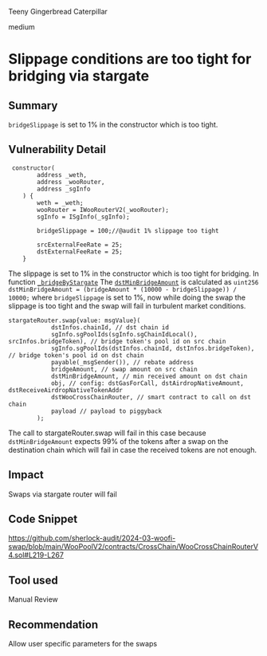 Teeny Gingerbread Caterpillar

medium

# Slippage conditions are too tight for bridging via stargate

## Summary
`bridgeSlippage` is set to 1% in the constructor which is too tight.
## Vulnerability Detail
```solidity
 constructor(
        address _weth,
        address _wooRouter,
        address _sgInfo
    ) {
        weth = _weth;
        wooRouter = IWooRouterV2(_wooRouter);
        sgInfo = ISgInfo(_sgInfo);

        bridgeSlippage = 100;//@audit 1% slippage too tight

        srcExternalFeeRate = 25;
        dstExternalFeeRate = 25;
    }
```

The slippage is set to 1% in the constructor which is too tight for bridging.
In function [`_bridgeByStargate`](https://github.com/sherlock-audit/2024-03-woofi-swap/blob/main/WooPoolV2/contracts/CrossChain/WooCrossChainRouterV4.sol#L219-L267) The [`dstMinBridgeAmount`](https://github.com/sherlock-audit/2024-03-woofi-swap/blob/main/WooPoolV2/contracts/CrossChain/WooCrossChainRouterV4.sol#L239) is calculated as `uint256 dstMinBridgeAmount = (bridgeAmount * (10000 - bridgeSlippage)) / 10000;` where `bridgeSlippage` is set to 1%, now while doing the swap the slippage is too tight and the swap will fail in turbulent market conditions.
```solidity
stargateRouter.swap{value: msgValue}(
            dstInfos.chainId, // dst chain id
            sgInfo.sgPoolIds(sgInfo.sgChainIdLocal(), srcInfos.bridgeToken), // bridge token's pool id on src chain
            sgInfo.sgPoolIds(dstInfos.chainId, dstInfos.bridgeToken), // bridge token's pool id on dst chain
            payable(_msgSender()), // rebate address
            bridgeAmount, // swap amount on src chain
            dstMinBridgeAmount, // min received amount on dst chain
            obj, // config: dstGasForCall, dstAirdropNativeAmount, dstReceiveAirdropNativeTokenAddr
            dstWooCrossChainRouter, // smart contract to call on dst chain
            payload // payload to piggyback
        );
```
The call to stargateRouter.swap will fail in this case because `dstMinBridgeAmount` expects 99% of the tokens after a swap on the destination chain which will fail in case the received tokens are not enough.

## Impact
Swaps via stargate router will fail 
## Code Snippet
https://github.com/sherlock-audit/2024-03-woofi-swap/blob/main/WooPoolV2/contracts/CrossChain/WooCrossChainRouterV4.sol#L219-L267
## Tool used

Manual Review

## Recommendation
Allow user specific parameters for the swaps